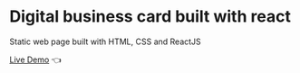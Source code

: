 # Digital business card built with react

Static web page built with HTML, CSS and ReactJS

[Live Demo](https://hassanelnaggar-digital-business-card.netlify.app/) :point_left:
 
